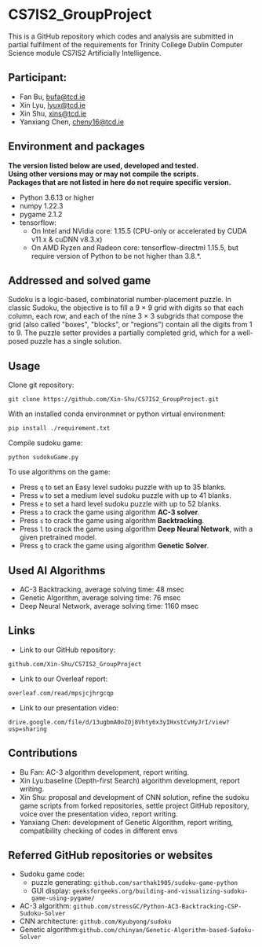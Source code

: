 # CS7IS2_GroupProject
This is a GitHub repository which codes and analysis are submitted in partial fulfilment of the requirements for Trinity College Dublin Computer Science module CS7IS2 Artificially Intelligence.

## Participant:
- Fan Bu, bufa@tcd.ie
- Xin Lyu, lyux@tcd.ie
- Xin Shu, xins@tcd.ie
- Yanxiang Chen, cheny16@tcd.ie

## Environment and packages
**The version listed below are used, developed and tested.**\
**Using other versions may or may not compile the scripts.**\
**Packages that are not listed in here do not require specific version.**
- Python 3.6.13 or higher
- numpy 1.22.3
- pygame 2.1.2
- tensorflow:
  - On Intel and NVidia core: 1.15.5 (CPU-only or accelerated by CUDA v11.x & cuDNN v8.3.x)
  - On AMD Ryzen and Radeon core: tensorflow-directml 1.15.5, but require version of Python to be not higher than 3.8.*.

## Addressed and solved game
Sudoku is a logic-based, combinatorial number-placement puzzle. In classic Sudoku, the objective is to fill a 9 × 9 
grid with digits so that each column, each row, and each of the nine 3 × 3 subgrids that compose the grid (also called 
"boxes", "blocks", or "regions") contain all the digits from 1 to 9. The puzzle setter provides a partially 
completed grid, which for a well-posed puzzle has a single solution.

## Usage
Clone git repository:
```
git clone https://github.com/Xin-Shu/CS7IS2_GroupProject.git
```
With an installed conda environmnet or python virtual environment:
```
pip install ./requirement.txt
```
Compile sudoku game:
```
python sudokuGame.py
```

To use algorithms on the game:
- Press `q` to set an Easy level sudoku puzzle with up to 35 blanks.
- Press `w` to set a medium level sudoku puzzle with up to 41 blanks.
- Press `e` to set a hard level sudoku puzzle with up to 52 blanks.
- Press `a` to crack the game using algorithm **AC-3 solver**.
- Press `s` to crack the game using algorithm **Backtracking**.
- Press `l` to crack the game using algorithm **Deep Neural Network**, with a given pretrained model.
- Press `g` to crack the game using algorithm **Genetic Solver**.

## Used AI Algorithms 
- AC-3 Backtracking, average solving time: 48 msec
- Genetic Algorithm, average solving time: 76 msec
- Deep Neural Network, average solving time: 1160 msec 

## Links
- Link to our GitHub repository: 
```
github.com/Xin-Shu/CS7IS2_GroupProject
```
- Link to our Overleaf report: 
```
overleaf.com/read/mpsjcjhrgcqp
```
- Link to our presentation video: 
```
drive.google.com/file/d/13ugbmA0oZOj8Vhty6x3yIHxstCvHyJrI/view?usp=sharing
```

## Contributions
- Bu Fan: AC-3 algorithm development, report writing.
- Xin Lyu:baseline (Depth-first Search) algorithm development, report writing.
- Xin Shu: proposal and development of CNN solution, refine the sudoku game scripts from forked repositories, 
  settle project GitHub repository, voice over the presentation video, report writing.
- Yanxiang Chen: development of Genetic Algorithm, report writing, compatibility checking of codes in different envs


## Referred GitHub repositories or websites
- Sudoku game code:
  - puzzle generating: ```github.com/sarthak1905/sudoku-game-python```   
  - GUI display: ```geeksforgeeks.org/building-and-visualizing-sudoku-game-using-pygame/```
- AC-3 algorithm: ```github.com/stressGC/Python-AC3-Backtracking-CSP-Sudoku-Solver```
- CNN architecture: ```github.com/Kyubyong/sudoku```
- Genetic algorithm:```github.com/chinyan/Genetic-Algorithm-based-Sudoku-Solver```

